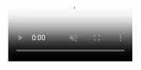 <video autoplay="" muted="" loop="" id="myVideo" poster="/images/2021/1017cover.jpg" style="width: 50%;">
  <source src="images/2021/2021-10-17.mp4#t=13,18" type="video/mp4">
</video>